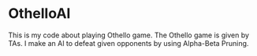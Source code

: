 # OthelloAI
This is my code about playing Othello game. The Othello game is given by TAs. I make an AI to defeat given opponents by using Alpha-Beta Pruning.

